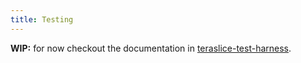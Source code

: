 ```yaml
---
title: Testing
---
```


**WIP:** for now checkout the documentation in [teraslice-test-harness](../packages/teraslice-test-harness/overview.md).
